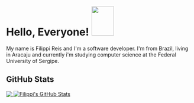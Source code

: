 # Hello, Everyone! <img src="https://github.com/FilippiMnz/FilippiMnz/assets/85193619/fb66e749-0d27-4d02-8d8b-5ffa6fb988c0" width="60px" height="80px" />

My name is Filippi Reis and I'm a software developer. I'm from Brazil, living in Aracaju and currently i'm studying computer science at the Federal University of Sergipe.

## GitHub Stats

<a href="https://github.com/FilippiMnz/FilippiMnz">
  <img align="center" src="https://github-readme-stats.vercel.app/api/top-langs/?username=FilippiMnz&hide=java,html,tex&title_color=33FF33&text_color=33FF33&icon_color=33FF33&bg_color=9932CD&langs_count=3" />
</a>
<a href="https://github.com/FilippiMnz/FilippiMnz">
  <img align="center" src="https://github-readme-stats.vercel.app/api?username=FilippiMnz&show_icons=true&line_height=27&count_private=true&title_color=33FF33&text_color=33FF33&icon_color=33FF33&bg_color=9932CD" alt="Filippi's GitHub Stats" />
</a>
